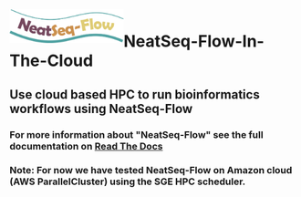<img align="left" src="https://raw.githubusercontent.com/levinbgu/NeatSeq-Flow_Docker/master/logo.png" width="200">

# NeatSeq-Flow-In-The-Cloud

## Use cloud based HPC to run bioinformatics workflows using NeatSeq-Flow

### For more information about **"NeatSeq-Flow"** see the full documentation on **[Read The Docs](http://neatseq-flow.readthedocs.io/en/latest/)**

### Note: For now we have tested NeatSeq-Flow on Amazon cloud (AWS ParallelCluster) using the SGE HPC scheduler. 

